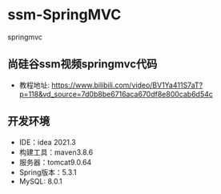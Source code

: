 # ssm-SpringMVC
springmvc 

## 尚硅谷ssm视频springmvc代码
- 教程地址: https://www.bilibili.com/video/BV1Ya411S7aT?p=118&vd_source=7d0b8be6716aca670df8e800cab6d54c

## 开发环境
- IDE：idea 2021.3
- 构建工具：maven3.8.6
- 服务器：tomcat9.0.64
- Spring版本：5.3.1
- MySQL: 8.0.1

